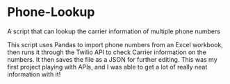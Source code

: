 # Phone-Lookup
A script that can lookup the carrier information of multiple phone numbers

This script uses Pandas to import phone numbers from an Excel workbook, then runs it through the Twilio API to check Carrier information on the numbers. It then saves the file as a JSON for further editing. This was my first project playing with APIs, and I was able to get a lot of really neat information with it!
